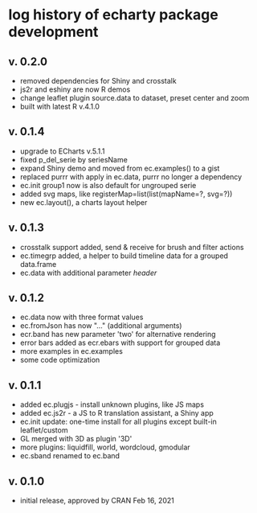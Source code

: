 # log history of echarty package development

## v. 0.2.0

- removed dependencies for Shiny and crosstalk
- js2r and eshiny are now R demos
- change leaflet plugin source.data to dataset, preset center and zoom
- built with latest R v.4.1.0

## v. 0.1.4

- upgrade to ECharts v.5.1.1
- fixed p_del_serie by seriesName
- expand Shiny demo and moved from ec.examples() to a gist 
- replaced purrr with apply in ec.data, purrr no longer a dependency
- ec.init group1 now is also default for ungrouped serie 
- added svg maps, like registerMap=list(list(mapName=?, svg=?))
- new ec.layout(), a charts layout helper

## v. 0.1.3

- crosstalk support added, send & receive for brush and filter actions
- ec.timegrp added, a helper to build timeline data for a grouped data.frame
- ec.data with additional parameter *header*

## v. 0.1.2

- ec.data now with three format values
- ec.fromJson has now "..." (additional arguments)
- ecr.band has new parameter 'two' for alternative rendering
- error bars added as ecr.ebars with support for grouped data
- more examples in ec.examples
- some code optimization

## v. 0.1.1

- added ec.plugjs - install unknown plugins, like JS maps
- added ec.js2r - a JS to R translation assistant, a Shiny app
- ec.init update: one-time install for all plugins except built-in leaflet/custom
- GL merged with 3D as plugin '3D'
- more plugins: liquidfill, world, wordcloud, gmodular
- ec.sband renamed to ec.band 

## v. 0.1.0
- initial release, approved by CRAN Feb 16, 2021
